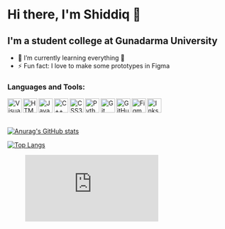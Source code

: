 # Hi there, I'm Shiddiq 👋

## I'm a student college at Gunadarma University

- 🌱 I’m currently learning everything 🤣
- ⚡ Fun fact: I love to make some prototypes in Figma

### Languages and Tools:

<img align="left" alt="Visual Studio Code" width="32px" src="https://simpleicons.org/icons/visualstudiocode.svg" />
<img align="left" alt="HTML5" width="32px" src="https://simpleicons.org/icons/html5.svg" hex="#E34F26" />
<img align="left" alt="Java" width="32px" src="https://simpleicons.org/icons/java.svg" />
<img align="left" alt="C++" width="32px" src="https://simpleicons.org/icons/cplusplus.svg" />
<img align="left" alt="CSS3" width="32px" src="https://simpleicons.org/icons/css3.svg" />
<img align="left" alt="Python" width="32px" src="https://simpleicons.org/icons/python.svg" />
<img align="left" alt="Git" width="32px" src="https://simpleicons.org/icons/git.svg" />
<img align="left" alt="GitHub" width="32px" src="https://simpleicons.org/icons/github.svg" />
<img align="left" alt="Figma" width="32px" src="https://simpleicons.org/icons/figma.svg" />
<img align="left" alt="Inkscape" width="32px" src="https://simpleicons.org/icons/inkscape.svg" />

<br />
<br />
<br />

[![Anurag's GitHub stats](https://github-readme-stats.vercel.app/api?username=mas-diq&count_private=true&show_icons=true&theme=gotham)](https://github.com/anuraghazra/github-readme-stats)

[![Top Langs](https://github-readme-stats.vercel.app/api/top-langs/?username=mas-diq&theme=gotham&layout=compact&langs_count=10)](https://github.com/anuraghazra/github-readme-stats)

<!--START_SECTION:waka-->
<figure><embed src="https://wakatime.com/share/@86626f2f-e07b-4475-93db-b0b28ab7b663/dc40b329-5e0f-4bbe-a29b-f77d8c721d0d.svg"></embed></figure>
<!--END_SECTION:waka-->